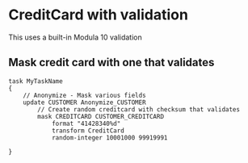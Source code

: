 # CreditCard with validation

This uses a built-in Modula 10 validation


## Mask credit card with one that validates
```ano
task MyTaskName
{
    // Anonymize - Mask various fields
    update CUSTOMER Anonymize_CUSTOMER
        // Create random creditcard with checksum that validates
        mask CREDITCARD CUSTOMER_CREDITCARD
            format "41428340%d"
            transform CreditCard
            random-integer 10001000 99919991
 
}  
```